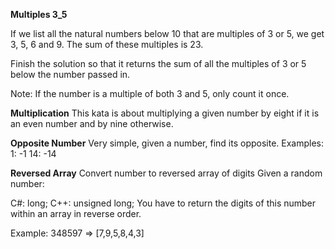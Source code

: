 **Multiples 3_5**

If we list all the natural numbers below 10 that are multiples of 3 or 5, we get 3, 5, 6 and 9. The sum of these multiples is 23.

Finish the solution so that it returns the sum of all the multiples of 3 or 5 below the number passed in.

Note: If the number is a multiple of both 3 and 5, only count it once.


**Multiplication**
This kata is about multiplying a given number by eight if it is an even number and by nine otherwise.

**Opposite Number**
Very simple, given a number, find its opposite.
Examples:
1: -1
14: -14

**Reversed Array**
Convert number to reversed array of digits
Given a random number:

C#: long;
C++: unsigned long;
You have to return the digits of this number within an array in reverse order.

Example:
348597 => [7,9,5,8,4,3]
